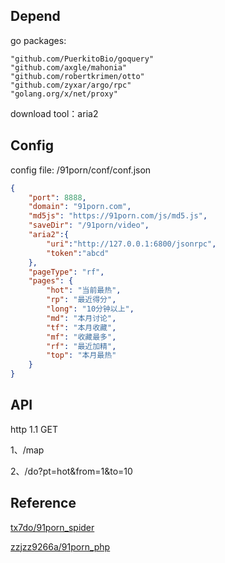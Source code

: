 ## Depend

go packages:
    
    "github.com/PuerkitoBio/goquery"
	"github.com/axgle/mahonia"
	"github.com/robertkrimen/otto"
	"github.com/zyxar/argo/rpc"
	"golang.org/x/net/proxy"

download tool：aria2

## Config

config file: /91porn/conf/conf.json

```json
{
    "port": 8888,
    "domain": "91porn.com",
    "md5js": "https://91porn.com/js/md5.js",
    "saveDir": "/91porn/video",
    "aria2":{
        "uri":"http://127.0.0.1:6800/jsonrpc",
        "token":"abcd"
    },
    "pageType": "rf",
    "pages": {
        "hot": "当前最热",
        "rp": "最近得分",
        "long": "10分钟以上",
        "md": "本月讨论",
        "tf": "本月收藏",
        "mf": "收藏最多",
        "rf": "最近加精",
        "top": "本月最热"
    }
}
```

## API

http 1.1 GET

1、/map


2、/do?pt=hot&from=1&to=10


## Reference

[tx7do/91porn_spider](https://github.com/tx7do/91porn_spider)

[zzjzz9266a/91porn_php](https://github.com/zzjzz9266a/91porn_php)